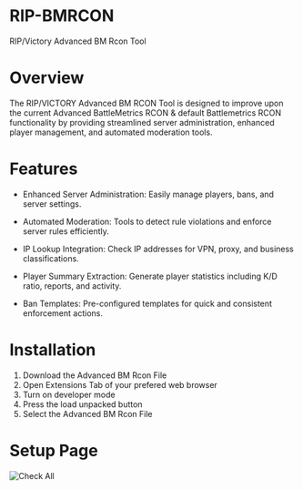 # RIP-BMRCON
RIP/Victory Advanced BM Rcon Tool

# Overview
The RIP/VICTORY Advanced BM RCON Tool is designed to improve upon the current Advanced BattleMetrics RCON & default Battlemetrics RCON functionality by providing streamlined server administration, enhanced player management, and automated moderation tools.

# Features

- Enhanced Server Administration: Easily manage players, bans, and server settings.

- Automated Moderation: Tools to detect rule violations and enforce server rules efficiently.

- IP Lookup Integration: Check IP addresses for VPN, proxy, and business classifications.

- Player Summary Extraction: Generate player statistics including K/D ratio, reports, and activity.

- Ban Templates: Pre-configured templates for quick and consistent enforcement actions.

# Installation
1. Download the Advanced BM Rcon File
2. Open Extensions Tab of your prefered web browser
3. Turn on developer mode
4. Press the load unpacked button
5. Select the Advanced BM Rcon File

# Setup Page

![Check All](https://github.com/user-attachments/assets/b0fc650f-57ed-4e07-a3fc-69a1adc9feb4)
